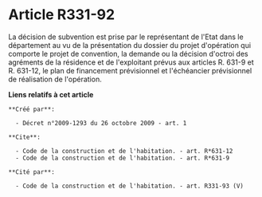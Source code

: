 # Article R331-92

La décision de subvention est prise par le représentant de l'Etat dans le département au vu de la présentation du dossier du
projet d'opération qui comporte le projet de convention, la demande ou la décision d'octroi des agréments de la résidence et
de l'exploitant prévus aux articles R. 631-9 et R. 631-12, le plan de financement prévisionnel et l'échéancier prévisionnel
de réalisation de l'opération.

**Liens relatifs à cet article**

	**Créé par**:

	  - Décret n°2009-1293 du 26 octobre 2009 - art. 1

	**Cite**:

	  - Code de la construction et de l'habitation. - art. R*631-12
	  - Code de la construction et de l'habitation. - art. R*631-9

	**Cité par**:

	  - Code de la construction et de l'habitation. - art. R331-93 (V)

